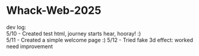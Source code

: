 # Whack-Web-2025

dev log:  
5/10 - Created test html, journey starts hear, hooray! :)    
5/11 - Created a simple welcome page :)
5/12 - Tried fake 3d effect: worked need improvement
